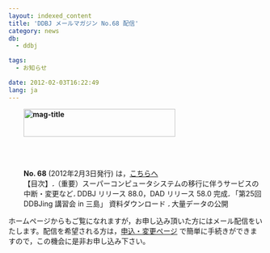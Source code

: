 ```yaml
---
layout: indexed_content
title: 'DDBJ メールマガジン No.68 配信'
category: news
db:
  - ddbj

tags:
  - お知らせ

date: 2012-02-03T16:22:49
lang: ja
---
```


<p style="padding-left: 30px;"><strong><img src="/images/news/mag-title5.gif" title="mag-title" width="300" height="55"></strong></p><br><br>

<p style="padding-left: 30px;"><strong>No. 68</strong> (2012年2月3日発行) は，<a href="/files/pdf/activities/No68.pdf">こちらへ</a><br>【目次】<img src="/images/news/arrow_l_01.gif" title="arrow_l_01" width="4" height="8">（重要）スーパーコンピュータシステムの移行に伴うサービスの中断・変更など<img src="/images/news/arrow_l_01.gif" title="arrow_l_01" width="4" height="8"> DDBJ リリース 88.0，DAD リリース 58.0 完成<img src="/images/news/arrow_l_01.gif" title="arrow_l_01" width="4" height="8"> 「第25回 DDBJing 講習会 in 三島」 資料ダウンロード <img src="/images/news/arrow_l_01.gif" title="arrow_l_01" width="4" height="8"> 大量データの公開 </p>ホームページからもご覧になれますが，お申し込み頂いた方にはメール配信をいたします。配信を希望される方は，<a href="/subscribe-ddbj.html">申込・変更ページ</a> で簡単に手続きができますので，この機会に是非お申し込み下さい。
